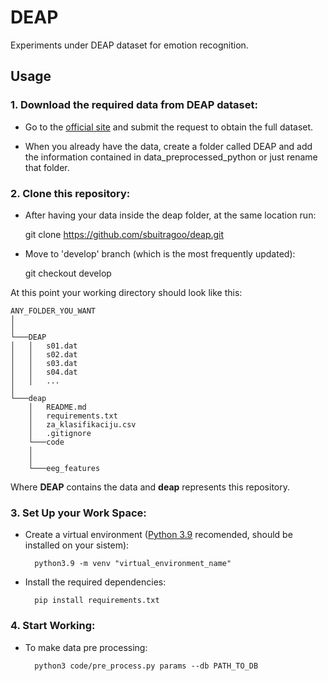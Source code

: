 # DEAP
Experiments under DEAP dataset for emotion recognition.


## Usage

### 1. Download the required data from DEAP dataset:

* Go to the [official site](https://www.eecs.qmul.ac.uk/mmv/datasets/deap/) and submit the request to obtain the full dataset.

* When you already have the data, create a folder called DEAP and add the information contained in data_preprocessed_python or just rename that folder.

### 2. Clone this repository:

* After having your data inside the deap folder, at the same location run:

    git clone https://github.com/sbuitragoo/deap.git

* Move to 'develop' branch (which is the most frequently updated):
    
    git checkout develop

At this point your working directory should look like this:
```
ANY_FOLDER_YOU_WANT
│    
│
└───DEAP
│   │   s01.dat
│   │   s02.dat
│   │   s03.dat
│   │   s04.dat
│   │   ...       
│   
└───deap
    │   README.md
    │   requirements.txt
    │   za_klasifikaciju.csv
    │   .gitignore
    └───code
    │   
    │   
    └───eeg_features
```

Where **DEAP** contains the data and **deap** represents this repository.

### 3. Set Up your Work Space:

* Create a virtual environment ([Python 3.9](https://www.python.org/downloads/release/python-390/) recomended, should be installed on your sistem):

        python3.9 -m venv "virtual_environment_name"

* Install the required dependencies:

        pip install requirements.txt

### 4. Start Working:

* To make data pre processing:

        python3 code/pre_process.py params --db PATH_TO_DB
